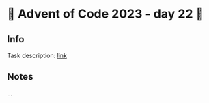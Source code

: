 # 🎄 Advent of Code 2023 - day 22 🎄

## Info

Task description: [link](https://adventofcode.com/2023/day/22)

## Notes

...
